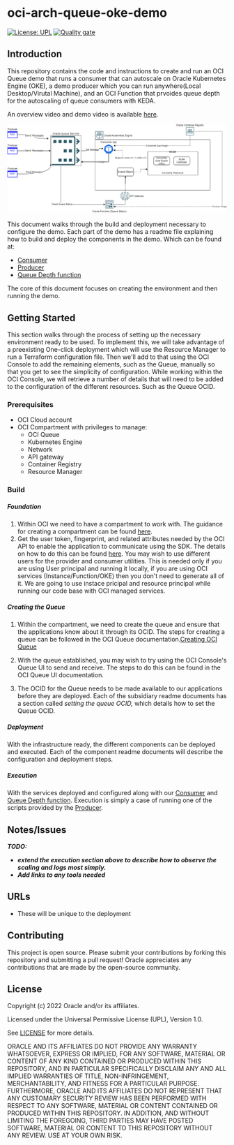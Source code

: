 # oci-arch-queue-oke-demo

[![License: UPL](https://img.shields.io/badge/license-UPL-green)](https://img.shields.io/badge/license-UPL-green) [![Quality gate](https://sonarcloud.io/api/project_badges/quality_gate?project=oracle-devrel_oci-arch-queue-oke-demo)](https://sonarcloud.io/dashboard?id=oracle-devrel_oci-arch-queue-oke-demo)

## Introduction
This repository contains the code and instructions to create and run an OCI Queue demo that runs a consumer that can autoscale on Oracle Kubernetes Engine (OKE), a demo producer which you can run anywhere(Local Desktop/Virutal Machine), and an OCI Function that prvoides queue depth for  the autoscaling of queue consumers with KEDA.

An overview video and demo video is available [here](https://youtu.be/4RMA_EMjyfo).

![](images/demo-architecture.png)

This document walks through the build and deployment necessary to configure the demo. Each part of the demo has a readme file explaining how to build and deploy the components in the demo. Which can be found at:

- [Consumer](./oke-consumer/readme.md)
- [Producer](./local-producer/readme.md)
- [Queue Depth function](./queue-length-function/readme.md)

The core of this document focuses on creating the environment and then running the demo.

## Getting Started

This section walks through the process of setting up the necessary environment ready to be used.  To implement this, we will take advantage of a preexisting One-click deployment which will use the Resource Manager to run a Terraform configuration file. Then we'll add to that using the OCI Console to add the remaining elements, such as the Queue, manually so that you get to see the simplicity of configuration.  While working within the OCI Console, we will retrieve a number of details that will need to be added to the configuration of the different resources.  Such as the Queue OCID.

### Prerequisites

- OCI Cloud account
- OCI Compartment with privileges to manage:
  - OCI Queue
  - Kubernetes Engine
  - Network
  - API gateway
  - Container Registry
  - Resource Manager  

### Build

##### Foundation

1. Within OCI we need to have a compartment to work with. The guidance for creating a compartment can be found [here](https://docs.oracle.com/en/cloud/paas/integration-cloud/oracle-integration-oci/creating-oci-compartment.html).
2. Get the user token, fingerprint, and related attributes needed by the OCI API to enable the application to communicate using the SDK. The details on how to do this can be found [here](https://docs.oracle.com/en-us/iaas/Content/API/Concepts/apisigningkey.htm). You may wish to use different users for the provider and consumer utilities. This is needed only if you are using User principal and running it locally, if you are using OCI services (Instance/Function/OKE) then you don't need to generate all of it. We are going to use instace pricipal and resource principal while running our code base with OCI managed services.


##### Creating the Queue

1. Within the compartment, we need to create the queue and ensure that the applications know about it through its OCID. The steps for creating a queue can be followed in the OCI Queue documentation.<a href="https://docs.oracle.com/en-us/iaas/Content/queue/queue-create.htm" target="_blank">Creating OCI Queue</a>

2. With the queue established, you may wish to try using the OCI Console's Queue UI to send and receive. The steps to do this can be found in the OCI Queue UI documentation.
3. The OCID for the Queue needs to be made available to our applications before they are deployed. Each of the subsidiary readme documents has a section called *setting the queue OCID,* which details how to set the Queue OCID.





##### Deployment

With the infrastructure ready, the different components can be deployed and executed. Each of the component readme documents will describe the configuration and deployment steps.

##### Execution

With the services deployed and configured along with our [Consumer](./oke-consumer/readme.md) and [Queue Depth function](./queue-length-function/readme.md). Execution is simply a case of running one of the scripts provided by the [Producer](./local-producer/readme.md).

## Notes/Issues

***TODO:***

* ***extend the execution section above to describe how to observe the scaling and logs most simply.***
* ***Add links to any tools needed***

## URLs
* These will be unique to the deployment

## Contributing
This project is open source.  Please submit your contributions by forking this repository and submitting a pull request!  Oracle appreciates any contributions that are made by the open-source community.

## License
Copyright (c) 2022 Oracle and/or its affiliates.

Licensed under the Universal Permissive License (UPL), Version 1.0.

See [LICENSE](LICENSE) for more details.

ORACLE AND ITS AFFILIATES DO NOT PROVIDE ANY WARRANTY WHATSOEVER, EXPRESS OR IMPLIED, FOR ANY SOFTWARE, MATERIAL OR CONTENT OF ANY KIND CONTAINED OR PRODUCED WITHIN THIS REPOSITORY, AND IN PARTICULAR SPECIFICALLY DISCLAIM ANY AND ALL IMPLIED WARRANTIES OF TITLE, NON-INFRINGEMENT, MERCHANTABILITY, AND FITNESS FOR A PARTICULAR PURPOSE.  FURTHERMORE, ORACLE AND ITS AFFILIATES DO NOT REPRESENT THAT ANY CUSTOMARY SECURITY REVIEW HAS BEEN PERFORMED WITH RESPECT TO ANY SOFTWARE, MATERIAL OR CONTENT CONTAINED OR PRODUCED WITHIN THIS REPOSITORY. IN ADDITION, AND WITHOUT LIMITING THE FOREGOING, THIRD PARTIES MAY HAVE POSTED SOFTWARE, MATERIAL OR CONTENT TO THIS REPOSITORY WITHOUT ANY REVIEW. USE AT YOUR OWN RISK. 
